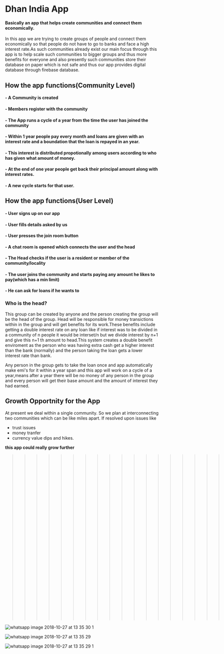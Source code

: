 # Dhan India App

#### Basically an app that helps create communities and connect them economically.

In this app we are trying to create groups of people and connect them economically so that people do not have to go to banks and face a high interest rate.As such communities already exist our main focus through this app is to help scale such communities to bigger groups and thus more benefits for everyone and also presently such communities store their database on paper which is not safe and thus our app provides digital database through firebase database.   

## How the app functions(Community Level)

#### - A Community is created
#### - Members register with the community
#### - The App runs a cycle of a year from the time the user has joined the community  
#### - Within 1 year people pay every month and loans are given with an interest rate and a boundation that the loan is repayed in an year.
#### - This interest is distributed propotionally among users according to who has given what amount of money.
#### - At the end of one year people get back their principal amount along with interest rates.
#### - A new cycle starts for that user.


## How the app functions(User Level)

#### - User signs up on our app
#### - User fills details asked by us
#### - User presses the join room button 
#### - A chat room is opened which connects the user and the head
#### - The Head checks if the user is a resident or member of the community/locality
#### - The user joins the community and starts paying any amount he likes to pay(which has a min limit) 
#### - He can ask for loans if he wants to

### Who is the head? 

This group can be created by anyone and the person creating the group will be the head of the group. Head will be responsible for money transictions within in the group and will get benefits for its work.These benefits include getting a double interest rate on any loan like if interest was to be divided in a community of n people it would be interset/n but we divide interest by n+1 and give this n+1 th amount to head.This system creates a double benefit enviroment as the person who was having extra cash get a higher interest than the bank (normally) and the person taking the loan gets a lower interest rate than bank.

Any person in the group gets to take the loan once and app automatically make emi's for it within a year span and this app will work on a cycle of a year,means after a year there will be no money of any person in the group and every person will get their base amount and the amount of interest they had earned.

## Growth Opportnity for the App

At present we deal within a single community. So we plan at interconnecting two communities which can be like miles apart. If resolved upon issues like
- trust issues
- money tranfer
- currency value dips and hikes.

**this app could really grow further**

>>>>>>>>>>>>>>>>>>>>>>>>>>>>>>>>>>>>>>>>>>>>>>>>>>>>>>>>>>>>>>>>>>>>>>>>>>>>>>.
![whatsapp image 2018-10-27 at 13 35 30](https://user-images.githubusercontent.com/37406965/47601379-4dc47f80-d9ed-11e8-9cb1-5ed9dacd7352.jpeg)

>>>>>>>>>>>>>>>>>>>>>>>>>>>>>>>>>>>>>>>>>>>>>>>>>>>>>>>>>>>>>>>>>>>>>>>>>>>>>>>>>>>>


![whatsapp image 2018-10-27 at 13 35 30 1](https://user-images.githubusercontent.com/37406965/47601380-50bf7000-d9ed-11e8-9819-ff9ed2f85250.jpeg)

>>>>>>>>>>>>>>>>>>>>>>>>>>>>>>>>>>>>>>>>>>>>>>>>>>>>>>>>>>>>>>>>>>>>>>>>>>>>>>>>>>>>>>>>>>

![whatsapp image 2018-10-27 at 13 35 29](https://user-images.githubusercontent.com/37406965/47601381-51f09d00-d9ed-11e8-81c2-fa3f78790ba4.jpeg)
>>>>>>>>>>>>>>>>>>>>>>>>>>>>>>>>>>>>>>>>>>>>>>>>>>>>>>>>>>>>>>>>>>>>>>>>>>>>>>>>>>>>>>>>>>>>


![whatsapp image 2018-10-27 at 13 35 29 1](https://user-images.githubusercontent.com/37406965/47601382-53ba6080-d9ed-11e8-8a83-3f36af3a6673.jpeg)
>>>>>>>>>>>>>>>>>>>>>>>>>>>>>>>>>>>>>>>>>>>>>>>>>>>>>>>>>>>>>>>>>>>>>>>>>>>>>>>>>>>>>>>>>>>>>
